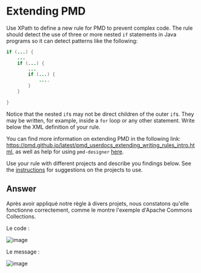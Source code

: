 # Extending PMD

Use XPath to define a new rule for PMD to prevent complex code. The rule should detect the use of three or more nested `if` statements in Java programs so it can detect patterns like the following:

```Java
if (...) {
    ...
    if (...) {
        ...
        if (...) {
            ....
        }
    }

}
```
Notice that the nested `if`s may not be direct children of the outer `if`s. They may be written, for example, inside a `for` loop or any other statement.
Write below the XML definition of your rule.

You can find more information on extending PMD in the following link: https://pmd.github.io/latest/pmd_userdocs_extending_writing_rules_intro.html, as well as help for using `pmd-designer` [here](./designer-help.md).

Use your rule with different projects and describe you findings below. See the [instructions](../sujet.md) for suggestions on the projects to use.

## Answer

Après avoir appliqué notre règle à divers projets, nous constatons qu'elle fonctionne correctement, comme le montre l'exemple d'Apache Commons Collections.

Le code :

![image](https://github.com/user-attachments/assets/c1ab5702-fca9-4b58-995e-256dd3ef4276)

Le message :

![image](https://github.com/user-attachments/assets/ff005970-a011-469a-89d4-432b843675ba)

